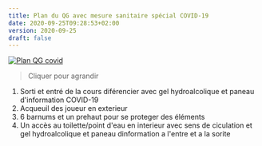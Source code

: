 ```yaml
---
title: Plan du QG avec mesure sanitaire spécial COVID-19
date: 2020-09-25T09:28:53+02:00
version: 2020-09-25
draft: false
---
```


[![Plan QG covid](/protocole_sanitaire/plan_QG_covid.jpg)](/protocole_sanitaire/plan_QG_covid.jpg)

> Cliquer pour agrandir

1. Sorti et entré de la cours diférencier avec gel hydroalcolique et paneau d'information COVID-19
2. Acqueuil des joueur en exterieur
3. 6 barnums et un prehaut pour se proteger des éléments
4. Un accès au toilette/point d'eau en interieur avec sens de ciculation et gel hydroalcolique et paneau dinformation a l'entre et a la sorite